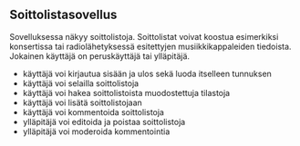 ## Soittolistasovellus

Sovelluksessa näkyy soittolistoja. Soittolistat voivat koostua esimerkiksi konsertissa tai radiolähetyksessä esitettyjen musiikkikappaleiden tiedoista. Jokainen käyttäjä on peruskäyttäjä tai ylläpitäjä.

- käyttäjä voi kirjautua sisään ja ulos sekä luoda itselleen tunnuksen
- käyttäjä voi selailla soittolistoja
- käyttäjä voi hakea soittolistoista muodostettuja tilastoja
- käyttäjä voi lisätä soittolistojaan
- käyttäjä voi kommentoida soittolistoja
- ylläpitäjä voi editoida ja poistaa soittolistoja
- ylläpitäjä voi moderoida kommentointia
